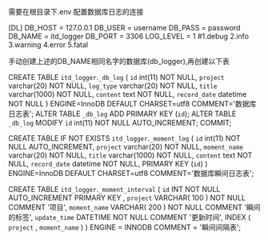 需要在根目录下.env 配置数据库日志的连接

[DL]
DB_HOST = 127.0.0.1
DB_USER = username
DB_PASS = password
DB_NAME = itd_logger
DB_PORT = 3306
LOG_LEVEL = 1 #1.debug 2.info  3.warning  4.error  5.fatal

手动创建上述的DB_NAME相同名字的数据库(db_logger),再创建以下表

CREATE TABLE `itd_logger`.`_db_log` (
`id` int(11) NOT NULL,
`project` varchar(20) NOT NULL,
`log_type` varchar(20) NOT NULL,
`title` varchar(1000) NOT NULL,
`content` text NOT NULL,
`record_date` datetime NOT NULL
) ENGINE=InnoDB DEFAULT CHARSET=utf8 COMMENT='数据库日志表';
ALTER TABLE `_db_log` ADD PRIMARY KEY (`id`);
ALTER TABLE `_db_log` MODIFY `id` int(11) NOT NULL AUTO_INCREMENT; COMMIT;

CREATE TABLE IF NOT EXISTS `itd_logger`.`_moment_log` (
`id` int(11) NOT NULL AUTO_INCREMENT,
`project` varchar(20) NOT NULL,
`moment_name` varchar(20) NOT NULL,
`title` varchar(1000) NOT NULL,
`content` text NOT NULL,
`record_date` datetime NOT NULL,
PRIMARY KEY (`id`)
) ENGINE=InnoDB DEFAULT CHARSET=utf8 COMMENT='数据库瞬间日志表';

CREATE TABLE `itd_logger`.`_moment_interval` (
`id` INT NOT NULL AUTO_INCREMENT PRIMARY KEY ,
`project` VARCHAR( 100 ) NOT NULL COMMENT '项目',
`moment_name` VARCHAR( 200 ) NOT NULL COMMENT '瞬间的标签',
`update_time` DATETIME NOT NULL COMMENT '更新时间',
INDEX ( `project` , `moment_name` )
) ENGINE = INNODB COMMENT = '瞬间间隔表';

